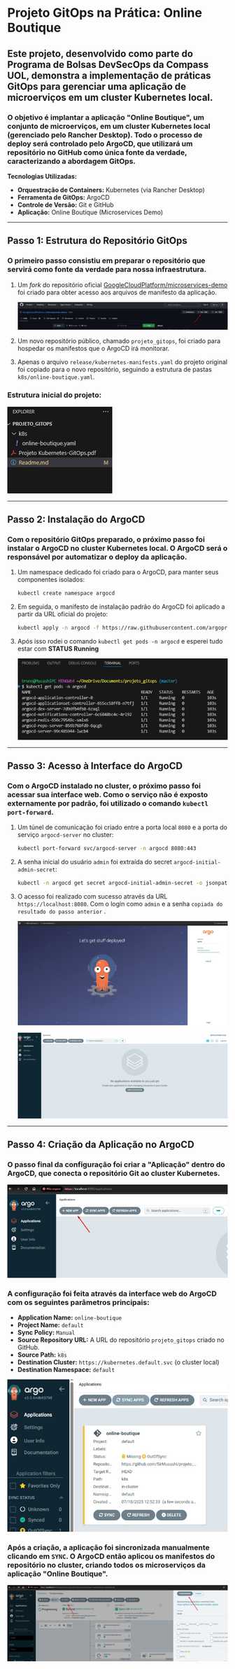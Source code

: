 # Projeto GitOps na Prática: Online Boutique

## Este projeto, desenvolvido como parte do Programa de Bolsas DevSecOps da Compass UOL, demonstra a implementação de práticas GitOps para gerenciar uma aplicação de microerviços em um cluster Kubernetes local.

### O objetivo é implantar a aplicação "Online Boutique", um conjunto de microerviços, em um cluster Kubernetes local (gerenciado pelo Rancher Desktop). Todo o processo de deploy será controlado pelo ArgoCD, que utilizará um repositório no GitHub como única fonte da verdade, caracterizando a abordagem GitOps. 

**Tecnologias Utilizadas:**
* **Orquestração de Containers:** Kubernetes (via Rancher Desktop) 
* **Ferramenta de GitOps:** ArgoCD 
* **Controle de Versão:** Git e GitHub 
* **Aplicação:** Online Boutique (Microservices Demo) 

---

## Passo 1: Estrutura do Repositório GitOps

### O primeiro passo consistiu em preparar o repositório que servirá como fonte da verdade para nossa infraestrutura.

1.  Um *fork* do repositório oficial [GoogleCloudPlatform/microservices-demo](https://github.com/GoogleCloudPlatform/microservices-demo) foi criado para obter acesso aos arquivos de manifesto da aplicação. 

    ![fork](imagens/fork.jpg)

2.  Um novo repositório público, chamado `projeto_gitops`, foi criado para hospedar os manifestos que o ArgoCD irá monitorar. 
3.  Apenas o arquivo `release/kubernetes-manifests.yaml` do projeto original foi copiado para o novo repositório, seguindo a estrutura de pastas `k8s/online-boutique.yaml`. 

### Estrutura inicial do projeto:

![print do projeto](imagens/image.png)

---

## Passo 2: Instalação do ArgoCD

### Com o repositório GitOps preparado, o próximo passo foi instalar o ArgoCD no cluster Kubernetes local. O ArgoCD será o responsável por automatizar o deploy da aplicação.

1.  Um namespace dedicado foi criado para o ArgoCD, para manter seus componentes isolados:
    ```bash
    kubectl create namespace argocd
    ```
2.  Em seguida, o manifesto de instalação padrão do ArgoCD foi aplicado a partir da URL oficial do projeto:
    ```bash
    kubectl apply -n argocd -f https://raw.githubusercontent.com/argoproj/argo-cd/stable/manifests/install.yaml
    ```
3. Após isso rodei o comando `kubectl get pods -n argocd` e esperei tudo estar com **STATUS Running**

    ![argo01](imagens/argocd_01.jpg)

---

## Passo 3: Acesso à Interface do ArgoCD

### Com o ArgoCD instalado no cluster, o próximo passo foi acessar sua interface web. Como o serviço não é exposto externamente por padrão, foi utilizado o comando `kubectl port-forward`.

1.  Um túnel de comunicação foi criado entre a porta local `8080` e a porta do serviço `argocd-server` no cluster:

    ```bash
    kubectl port-forward svc/argocd-server -n argocd 8080:443
    ```
2.  A senha inicial do usuário `admin` foi extraída do secret `argocd-initial-admin-secret`:

    ```bash
    kubectl -n argocd get secret argocd-initial-admin-secret -o jsonpath="{.data.password}" | base64 -d
    ```
3.  O acesso foi realizado com sucesso através da URL `https://localhost:8080`.
    Com o login como `admin` e a senha `copiada do resultado do passo anterior` .

    ![arcodcd2](imagens/argocd_02.jpg)

    ![argocd3](imagens/argocd_03.jpg)

---

## Passo 4: Criação da Aplicação no ArgoCD

### O passo final da configuração foi criar a "Aplicação" dentro do ArgoCD, que conecta o repositório Git ao cluster Kubernetes.

![argocd04](imagens/argocd_04.jpg)

### A configuração foi feita através da interface web do ArgoCD com os seguintes parâmetros principais:
- **Application Name:** `online-boutique`
- **Project Name:** `default`
- **Sync Policy:** `Manual`
- **Source Repository URL:** A URL do repositório `projeto_gitops` criado no GitHub.
- **Source Path:** `k8s`
- **Destination Cluster:** `https://kubernetes.default.svc` (o cluster local)
- **Destination Namespace:** `default`

![argocd04](imagens/argocd_05.jpg)

### Após a criação, a aplicação foi sincronizada manualmente clicando em `SYNC`. O ArgoCD então aplicou os manifestos do repositório no cluster, criando todos os microserviços da aplicação "Online Boutique".

![argocd04](imagens/argocd_06.jpg)